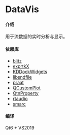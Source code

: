 # DataVis

#### 介绍
用于流数据的实时分析与显示。

#### 依赖库
- [blitz](https://github.com/blitzpp/blitz)
- [exprtkX](https://gitee.com/koala999/exprtk-x)
- [KDDockWidgets](https://github.com/KDAB/KDDockWidgets)
- [libsndfile](http://libsndfile.github.io/libsndfile/)
- [praat](https://www.fon.hum.uva.nl/praat/)
- [QCustomPlot](https://www.qcustomplot.com/)
- [QtnProperty](https://github.com/koala999cn/QtnProperty)
- [rtaudio](http://www.music.mcgill.ca/~gary/rtaudio/)
- [smarc](http://audio-smarc.sourceforge.net/)

#### 编译
Qt6 + VS2019
